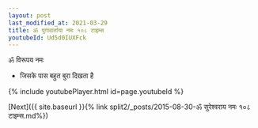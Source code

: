 ```yaml
---
layout: post
last_modified_at: 2021-03-29
title: ॐ युगावार्ताया नमः १०८ टाइम्स
youtubeId: Ud5d0IUXFck
---
```

 
 
 ॐ विरूपय नमः  
 
 -  जिसके पास बहुत बुरा दिखता है 
 
  
 
  
 
 
 
 
 
 


{% include youtubePlayer.html id=page.youtubeId %}
 
[Next]({{ site.baseurl }}{% link  split2/_posts/2015-08-30-ॐ सुरेश्वराय नमः १०८ टाइम्स.md%})
 
